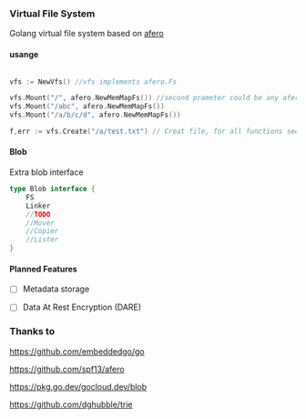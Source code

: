 ### Virtual File System 
Golang virtual file system based on  [afero](https://github.com/spf13/afero)

#### usange
```go

vfs := NewVfs() //vfs implements afero.Fs

vfs.Mount("/", afero.NewMemMapFs()) //second prameter could be any afero.Fs 
vfs.Mount("/abc", afero.NewMemMapFs())
vfs.Mount("/a/b/c/d", afero.NewMemMapFs())

f,err := vfs.Create("/a/test.txt") // Creat file, for all functions see https://github.com/spf13/afero#list-of-all-available-functions
```

#### Blob

Extra blob interface
```go
type Blob interface {
	FS
	Linker
	//TODO
	//Mover
	//Copier
	//Lister
}
```

#### Planned Features

- [ ] Metadata storage
- [ ] Data At Rest Encryption (DARE)


### Thanks to
https://github.com/embeddedgo/go

https://github.com/spf13/afero

https://pkg.go.dev/gocloud.dev/blob

https://github.com/dghubble/trie